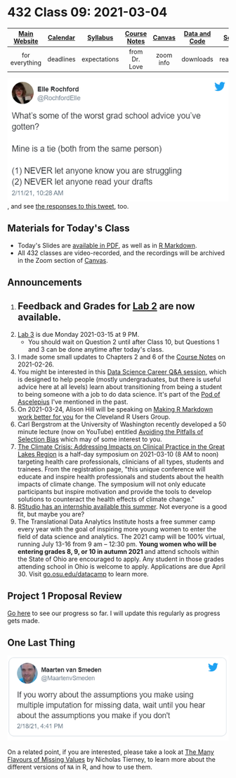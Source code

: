 # 432 Class 09: 2021-03-04

[Main Website](https://thomaselove.github.io/432/) | [Calendar](https://thomaselove.github.io/432/calendar.html) | [Syllabus](https://thomaselove.github.io/432-2021-syllabus/) | [Course Notes](https://thomaselove.github.io/432-notes/) | [Canvas](https://canvas.case.edu) | [Data and Code](https://github.com/THOMASELOVE/432-data) | [Sources](https://github.com/THOMASELOVE/432-2021/edit/master/references) | [Contact Us](https://thomaselove.github.io/432/contact.html)
:-----------: | :--------------: | :----------: | :---------: | :-------------: | :-----------: | :------------: | :-------------:
for everything | deadlines | expectations | from Dr. Love | zoom info | downloads | read/watch | need help?

![](https://github.com/THOMASELOVE/432-2021/blob/master/classes/class09/figures/rochford_tw.png), and see [the responses to this tweet](https://twitter.com/RochfordElle/status/1359887143225733124), too.

## Materials for Today's Class

- Today's Slides are [available in PDF](https://github.com/THOMASELOVE/432-2021/blob/master/classes/class09/432_2021_slides09.pdf), as well as in [R Markdown](https://github.com/THOMASELOVE/432-2021/blob/master/classes/class09/432_2021_slides09.Rmd).
- All 432 classes are video-recorded, and the recordings will be archived in the Zoom section of [Canvas](https://canvas.case.edu).

## Announcements

1. Feedback and Grades for [Lab 2](https://github.com/THOMASELOVE/432-2021/tree/master/labs/lab02#post-deadline-materials) are now available.
    - 
2. [Lab 3](https://github.com/THOMASELOVE/432-2021/tree/master/labs/lab03) is due Monday 2021-03-15 at 9 PM. 
    - You should wait on Question 2 until after Class 10, but Questions 1 and 3 can be done anytime after today's class.
3. I made some small updates to Chapters 2 and 6 of the [Course Notes](https://thomaselove.github.io/432-notes/) on 2021-02-26. 
4. You might be interested in this [Data Science Career Q&A session](https://www.youtube.com/watch?v=Nd3fvAILfMk), which is designed to help people (mostly undergraduates, but there is useful advice here at all levels) learn about transitioning from being a student to being someone with a job to do data science. It's part of the [Pod of Ascelepius](https://www.youtube.com/channel/UCkEz2tDR5K6AjlKw-JrV57w) I've mentioned in the past.
5. On 2021-03-24, Alison Hill will be speaking on [Making R Markdown work better for you](https://www.meetup.com/Cleveland-UseR-Group/events/274520287) for the Cleveland R Users Group.
6. Carl Bergstrom at the University of Washington recently developed a 50 minute lecture (now on YouTube) entitled [Avoiding the Pitfalls of Selection Bias](https://www.youtube.com/watch?v=eSVg_DqPkNM) which may of some interest to you.
7. [The Climate Crisis: Addressing Impacts on Clinical Practice in the Great Lakes Region](https://www.eventbrite.com/e/the-climate-crisis-addressing-impacts-on-clinical-practice-great-lakes-tickets-138287576865) is a half-day symposium on 2021-03-10 (8 AM to noon) targeting health care professionals, clinicians of all types, students and trainees. From the registration page, "this unique conference will educate and inspire health professionals and students about the health impacts of climate change. The symposium will not only educate participants but inspire motivation and provide the tools to develop solutions to counteract the health effects of climate change."
8. [RStudio has an internship available this summer](https://rstudio.com/about/job-posting/?gh_jid=4387673003). Not everyone is a good fit, but maybe you are?
9. The Translational Data Analytics Institute hosts a free summer camp every year with the goal of inspiring more young women to enter the field of data science and analytics.  The 2021 camp will be 100% virtual, running July 13-16 from 9 am – 12:30 pm.  **Young women who will be entering grades 8, 9, or 10 in autumn 2021** and attend schools within the State of Ohio are encouraged to apply.  Any student in those grades attending school in Ohio is welcome to apply.  Applications are due April 30.  Visit [go.osu.edu/datacamp](https://protect-us.mimecast.com/s/oT-oC0RpJjCGVkB42c2dhJ2?domain=tdai.osu.edu/) to learn more.

## Project 1 Proposal Review

[Go here](https://github.com/THOMASELOVE/432-2021/blob/master/project1/proposal_review.md) to see our progress so far. I will update this regularly as progress gets made.

## One Last Thing

![](https://github.com/THOMASELOVE/432-2021/blob/master/classes/class09/figures/maarten_tw.png)

On a related point, if you are interested, please take a look at [The Many Flavours of Missing Values](https://www.njtierney.com/post/2020/09/17/missing-flavour/) by Nicholas Tierney, to learn more about the different versions of `NA` in R, and how to use them.

